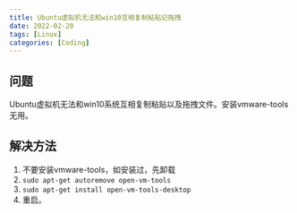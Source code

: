 ```yaml
---
title: Ubuntu虚拟机无法和win10互相复制粘贴记拖拽
date: 2022-02-20
tags: [Linux]
categories: [Coding]
---
```


## 问题
Ubuntu虚拟机无法和win10系统互相复制粘贴以及拖拽文件。安装vmware-tools无用。

## 解决方法
1. 不要安装vmware-tools，如安装过，先卸载
2. `sudo apt-get autoremove open-vm-tools`
3. `sudo apt-get install open-vm-tools-desktop`
4. 重启。